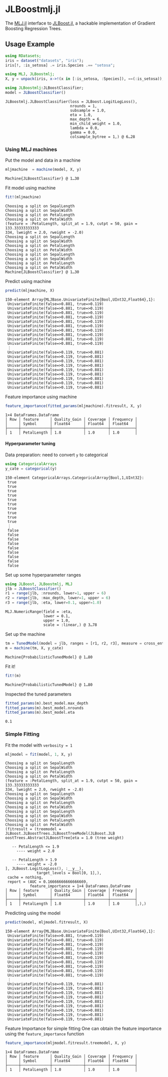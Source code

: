 # JLBoostmlj.jl

The [MLJ.jl](https://github.com/alan-turing-institute/MLJ.jl) interface to [JLBoost.jl](https://github.com/xiaodaigh/JLBoost.jl), a hackable implementation of Gradient Boosting Regression Trees.


## Usage Example

````julia
using RDatasets;
iris = dataset("datasets", "iris");
iris[!, :is_setosa] .= iris.Species .== "setosa";

using MLJ, JLBoostmlj;
X, y = unpack(iris, x->!(x in [:is_setosa, :Species]), ==(:is_setosa));

using JLBoostmlj:JLBoostClassifier;
model = JLBoostClassifier()
````


````
JLBoostmlj.JLBoostClassifier(loss = JLBoost.LogitLogLoss(),
                             nrounds = 1,
                             subsample = 1.0,
                             eta = 1.0,
                             max_depth = 6,
                             min_child_weight = 1.0,
                             lambda = 0.0,
                             gamma = 0.0,
                             colsample_bytree = 1,) @ 6…28
````





### Using MLJ machines

Put the model and data in a machine

````julia
mljmachine  = machine(model, X, y)
````


````
Machine{JLBoostClassifier} @ 1…30
````





Fit model using machine

````julia
fit!(mljmachine)
````


````
Choosing a split on SepalLength
Choosing a split on SepalWidth
Choosing a split on PetalLength
Choosing a split on PetalWidth
(feature = :PetalLength, split_at = 1.9, cutpt = 50, gain = 133.33333333333
334, lweight = 2.0, rweight = -2.0)
Choosing a split on SepalLength
Choosing a split on SepalWidth
Choosing a split on PetalLength
Choosing a split on PetalWidth
Choosing a split on SepalLength
Choosing a split on SepalWidth
Choosing a split on PetalLength
Choosing a split on PetalWidth
Machine{JLBoostClassifier} @ 1…30
````





Predict using machine

````julia
predict(mljmachine, X)
````


````
150-element Array{MLJBase.UnivariateFinite{Bool,UInt32,Float64},1}:
 UnivariateFinite(false=>0.881, true=>0.119)
 UnivariateFinite(false=>0.881, true=>0.119)
 UnivariateFinite(false=>0.881, true=>0.119)
 UnivariateFinite(false=>0.881, true=>0.119)
 UnivariateFinite(false=>0.881, true=>0.119)
 UnivariateFinite(false=>0.881, true=>0.119)
 UnivariateFinite(false=>0.881, true=>0.119)
 UnivariateFinite(false=>0.881, true=>0.119)
 UnivariateFinite(false=>0.881, true=>0.119)
 UnivariateFinite(false=>0.881, true=>0.119)
 ⋮                                          
 UnivariateFinite(false=>0.119, true=>0.881)
 UnivariateFinite(false=>0.119, true=>0.881)
 UnivariateFinite(false=>0.119, true=>0.881)
 UnivariateFinite(false=>0.119, true=>0.881)
 UnivariateFinite(false=>0.119, true=>0.881)
 UnivariateFinite(false=>0.119, true=>0.881)
 UnivariateFinite(false=>0.119, true=>0.881)
 UnivariateFinite(false=>0.119, true=>0.881)
 UnivariateFinite(false=>0.119, true=>0.881)
````





Feature importance using machine

````julia
feature_importance(fitted_params(mljmachine).fitresult, X, y)
````


````
1×4 DataFrames.DataFrame
│ Row │ feature     │ Quality_Gain │ Coverage │ Frequency │
│     │ Symbol      │ Float64      │ Float64  │ Float64   │
├─────┼─────────────┼──────────────┼──────────┼───────────┤
│ 1   │ PetalLength │ 1.0          │ 1.0      │ 1.0       │
````





#### Hyperparameter tuning

Data preparation: need to convert `y` to categorical

````julia
using CategoricalArrays
y_cate = categorical(y)
````


````
150-element CategoricalArrays.CategoricalArray{Bool,1,UInt32}:
 true 
 true 
 true 
 true 
 true 
 true 
 true 
 true 
 true 
 true 
 ⋮    
 false
 false
 false
 false
 false
 false
 false
 false
 false
````





Set up some hyperparameter ranges

````julia
using JLBoost, JLBoostmlj, MLJ
jlb = JLBoostClassifier()
r1 = range(jlb, :nrounds, lower=1, upper = 6)
r2 = range(jlb, :max_depth, lower=1, upper = 6)
r3 = range(jlb, :eta, lower=0.1, upper=1.0)
````


````
MLJ.NumericRange(field = :eta,
                 lower = 0.1,
                 upper = 1.0,
                 scale = :linear,) @ 3…78
````





Set up the machine
````julia
tm = TunedModel(model = jlb, ranges = [r1, r2, r3], measure = cross_entropy)
m = machine(tm, X, y_cate)
````


````
Machine{ProbabilisticTunedModel} @ 1…80
````





Fit it!
````julia
fit!(m)
````


````
Machine{ProbabilisticTunedModel} @ 1…80
````





Inspected the tuned parameters
````julia
fitted_params(m).best_model.max_depth
fitted_params(m).best_model.nrounds
fitted_params(m).best_model.eta
````


````
0.1
````





### Simple Fitting

Fit the model with `verbosity = 1`
````julia
mljmodel = fit(model, 1, X, y)
````


````
Choosing a split on SepalLength
Choosing a split on SepalWidth
Choosing a split on PetalLength
Choosing a split on PetalWidth
(feature = :PetalLength, split_at = 1.9, cutpt = 50, gain = 133.33333333333
334, lweight = 2.0, rweight = -2.0)
Choosing a split on SepalLength
Choosing a split on SepalWidth
Choosing a split on PetalLength
Choosing a split on PetalWidth
Choosing a split on SepalLength
Choosing a split on SepalWidth
Choosing a split on PetalLength
Choosing a split on PetalWidth
(fitresult = (treemodel = JLBoost.JLBoostTrees.JLBoostTreeModel(JLBoost.JLB
oostTrees.AbstractJLBoostTree[eta = 1.0 (tree weight)

   -- PetalLength <= 1.9
     ---- weight = 2.0

   -- PetalLength > 1.9
     ---- weight = -2.0
], JLBoost.LogitLogLoss(), :__y__),
              target_levels = Bool[0, 1],),
 cache = nothing,
 report = (AUC = 0.16666666666666669,
           feature_importance = 1×4 DataFrames.DataFrame
│ Row │ feature     │ Quality_Gain │ Coverage │ Frequency │
│     │ Symbol      │ Float64      │ Float64  │ Float64   │
├─────┼─────────────┼──────────────┼──────────┼───────────┤
│ 1   │ PetalLength │ 1.0          │ 1.0      │ 1.0       │,),)
````




Predicting using the model

````julia
predict(model, mljmodel.fitresult, X)
````


````
150-element Array{MLJBase.UnivariateFinite{Bool,UInt32,Float64},1}:
 UnivariateFinite(false=>0.881, true=>0.119)
 UnivariateFinite(false=>0.881, true=>0.119)
 UnivariateFinite(false=>0.881, true=>0.119)
 UnivariateFinite(false=>0.881, true=>0.119)
 UnivariateFinite(false=>0.881, true=>0.119)
 UnivariateFinite(false=>0.881, true=>0.119)
 UnivariateFinite(false=>0.881, true=>0.119)
 UnivariateFinite(false=>0.881, true=>0.119)
 UnivariateFinite(false=>0.881, true=>0.119)
 UnivariateFinite(false=>0.881, true=>0.119)
 ⋮                                          
 UnivariateFinite(false=>0.119, true=>0.881)
 UnivariateFinite(false=>0.119, true=>0.881)
 UnivariateFinite(false=>0.119, true=>0.881)
 UnivariateFinite(false=>0.119, true=>0.881)
 UnivariateFinite(false=>0.119, true=>0.881)
 UnivariateFinite(false=>0.119, true=>0.881)
 UnivariateFinite(false=>0.119, true=>0.881)
 UnivariateFinite(false=>0.119, true=>0.881)
 UnivariateFinite(false=>0.119, true=>0.881)
````





Feature Importance for simple fitting
One can obtain the feature importance using the `feature_importance` function

````julia
feature_importance(mljmodel.fitresult.treemodel, X, y)
````


````
1×4 DataFrames.DataFrame
│ Row │ feature     │ Quality_Gain │ Coverage │ Frequency │
│     │ Symbol      │ Float64      │ Float64  │ Float64   │
├─────┼─────────────┼──────────────┼──────────┼───────────┤
│ 1   │ PetalLength │ 1.0          │ 1.0      │ 1.0       │
````


